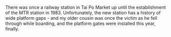 There was once a railway station in Tai Po Market up until the establishment of the MTR station in 1983. Unfortunately, the new station has a history of wide platform gaps - and my older cousin was once the victim as he fell through while boarding, and the platform gates were installed this year, finally.
